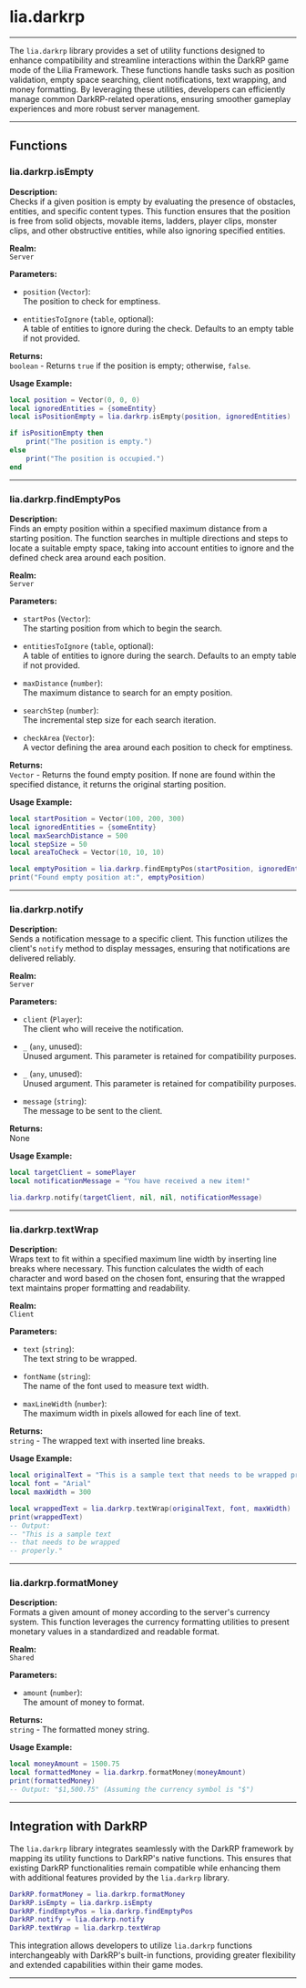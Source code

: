 
# lia.darkrp

---

The `lia.darkrp` library provides a set of utility functions designed to enhance compatibility and streamline interactions within the DarkRP game mode of the Lilia Framework. These functions handle tasks such as position validation, empty space searching, client notifications, text wrapping, and money formatting. By leveraging these utilities, developers can efficiently manage common DarkRP-related operations, ensuring smoother gameplay experiences and more robust server management.

---

## Functions

### **lia.darkrp.isEmpty**

**Description:**  
Checks if a given position is empty by evaluating the presence of obstacles, entities, and specific content types. This function ensures that the position is free from solid objects, movable items, ladders, player clips, monster clips, and other obstructive entities, while also ignoring specified entities.

**Realm:**  
`Server`

**Parameters:**  

- `position` (`Vector`):  
  The position to check for emptiness.

- `entitiesToIgnore` (`table`, optional):  
  A table of entities to ignore during the check. Defaults to an empty table if not provided.

**Returns:**  
`boolean` - Returns `true` if the position is empty; otherwise, `false`.

**Usage Example:**
```lua
local position = Vector(0, 0, 0)
local ignoredEntities = {someEntity}
local isPositionEmpty = lia.darkrp.isEmpty(position, ignoredEntities)

if isPositionEmpty then
    print("The position is empty.")
else
    print("The position is occupied.")
end
```

---

### **lia.darkrp.findEmptyPos**

**Description:**  
Finds an empty position within a specified maximum distance from a starting position. The function searches in multiple directions and steps to locate a suitable empty space, taking into account entities to ignore and the defined check area around each position.

**Realm:**  
`Server`

**Parameters:**  

- `startPos` (`Vector`):  
  The starting position from which to begin the search.

- `entitiesToIgnore` (`table`, optional):  
  A table of entities to ignore during the search. Defaults to an empty table if not provided.

- `maxDistance` (`number`):  
  The maximum distance to search for an empty position.

- `searchStep` (`number`):  
  The incremental step size for each search iteration.

- `checkArea` (`Vector`):  
  A vector defining the area around each position to check for emptiness.

**Returns:**  
`Vector` - Returns the found empty position. If none are found within the specified distance, it returns the original starting position.

**Usage Example:**
```lua
local startPosition = Vector(100, 200, 300)
local ignoredEntities = {someEntity}
local maxSearchDistance = 500
local stepSize = 50
local areaToCheck = Vector(10, 10, 10)

local emptyPosition = lia.darkrp.findEmptyPos(startPosition, ignoredEntities, maxSearchDistance, stepSize, areaToCheck)
print("Found empty position at:", emptyPosition)
```

---

### **lia.darkrp.notify**

**Description:**  
Sends a notification message to a specific client. This function utilizes the client's `notify` method to display messages, ensuring that notifications are delivered reliably.

**Realm:**  
`Server`

**Parameters:**  

- `client` (`Player`):  
  The client who will receive the notification.

- `_` (`any`, unused):  
  Unused argument. This parameter is retained for compatibility purposes.

- `_` (`any`, unused):  
  Unused argument. This parameter is retained for compatibility purposes.

- `message` (`string`):  
  The message to be sent to the client.

**Returns:**  
None

**Usage Example:**
```lua
local targetClient = somePlayer
local notificationMessage = "You have received a new item!"

lia.darkrp.notify(targetClient, nil, nil, notificationMessage)
```

---

### **lia.darkrp.textWrap**

**Description:**  
Wraps text to fit within a specified maximum line width by inserting line breaks where necessary. This function calculates the width of each character and word based on the chosen font, ensuring that the wrapped text maintains proper formatting and readability.

**Realm:**  
`Client`

**Parameters:**  

- `text` (`string`):  
  The text string to be wrapped.

- `fontName` (`string`):  
  The name of the font used to measure text width.

- `maxLineWidth` (`number`):  
  The maximum width in pixels allowed for each line of text.

**Returns:**  
`string` - The wrapped text with inserted line breaks.

**Usage Example:**
```lua
local originalText = "This is a sample text that needs to be wrapped properly."
local font = "Arial"
local maxWidth = 300

local wrappedText = lia.darkrp.textWrap(originalText, font, maxWidth)
print(wrappedText)
-- Output:
-- "This is a sample text
-- that needs to be wrapped
-- properly."
```

---

### **lia.darkrp.formatMoney**

**Description:**  
Formats a given amount of money according to the server's currency system. This function leverages the currency formatting utilities to present monetary values in a standardized and readable format.

**Realm:**  
`Shared`

**Parameters:**  

- `amount` (`number`):  
  The amount of money to format.

**Returns:**  
`string` - The formatted money string.

**Usage Example:**
```lua
local moneyAmount = 1500.75
local formattedMoney = lia.darkrp.formatMoney(moneyAmount)
print(formattedMoney)
-- Output: "$1,500.75" (Assuming the currency symbol is "$")
```

---

## Integration with DarkRP

The `lia.darkrp` library integrates seamlessly with the DarkRP framework by mapping its utility functions to DarkRP's native functions. This ensures that existing DarkRP functionalities remain compatible while enhancing them with additional features provided by the `lia.darkrp` library.

```lua
DarkRP.formatMoney = lia.darkrp.formatMoney
DarkRP.isEmpty = lia.darkrp.isEmpty
DarkRP.findEmptyPos = lia.darkrp.findEmptyPos
DarkRP.notify = lia.darkrp.notify
DarkRP.textWrap = lia.darkrp.textWrap
```

This integration allows developers to utilize `lia.darkrp` functions interchangeably with DarkRP's built-in functions, providing greater flexibility and extended capabilities within their game modes.

---

